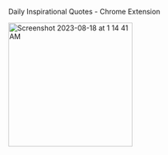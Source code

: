 Daily Inspirational Quotes - Chrome Extension


<img width="248" alt="Screenshot 2023-08-18 at 1 14 41 AM" src="https://github.com/1r0nn/ChromeExtension/assets/112038371/93f4244c-31f7-485d-8dac-5bbb7f053034">
